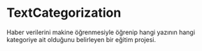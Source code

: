 # TextCategorization
Haber verilerini makine öğrenmesiyle öğrenip hangi yazının hangi kategoriye ait olduğunu belirleyen bir eğitim projesi.
